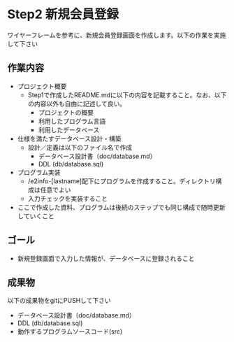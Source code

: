 # Step2 新規会員登録

ワイヤーフレームを参考に、新規会員登録画面を作成します。以下の作業を実施して下さい

## 作業内容

* プロジェクト概要
    * Step1で作成したREADME.mdに以下の内容を記載すること。なお、以下の内容以外も自由に記述して良い。
        * プロジェクトの概要
        * 利用したプログラム言語
        * 利用したデータベース
* 仕様を満たすデータベース設計・構築
    * 設計／定義は以下のファイル名で作成
        * データベース設計書（doc/database.md）
        * DDL (db/database.sql)
* プログラム実装
    * /e2info-[lastname]配下にプログラムを作成すること。ディレクトリ構成は任意でよい
    * 入力チェックを実装すること
* ここで作成した資料、プログラムは後続のステップでも同じ構成で随時更新していくこと

## ゴール

* 新規登録画面で入力した情報が、データベースに登録されること

## 成果物

以下の成果物をgitにPUSHして下さい

* データベース設計書（doc/database.md）
* DDL (db/database.sql)
* 動作するプログラムソースコード(src)
